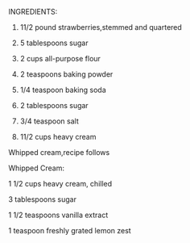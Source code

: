 INGREDIENTS:

1) 11/2 pound strawberries,stemmed and quartered

2) 5 tablespoons sugar

3) 2 cups all-purpose flour

4) 2 teaspoons baking powder

5) 1/4 teaspoon baking soda

6) 2 tablespoons sugar

7) 3/4 teaspoon salt 

8) 11/2 cups heavy cream

Whipped cream,recipe follows


Whipped Cream:

1 1/2 cups heavy cream, chilled

3 tablespoons sugar

1 1/2 teaspoons vanilla extract

1 teaspoon freshly grated lemon zest